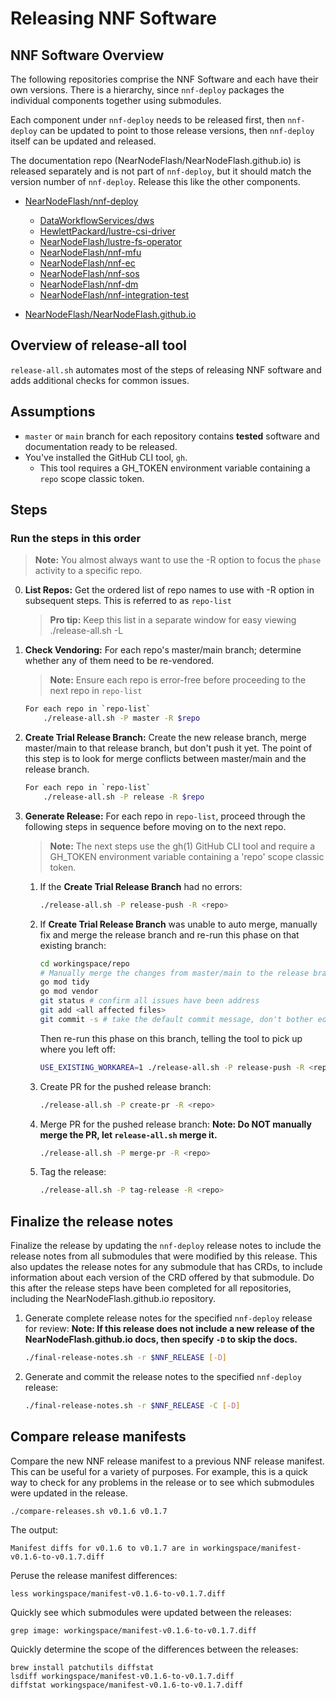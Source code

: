 # Releasing NNF Software

## NNF Software Overview

The following repositories comprise the NNF Software and each have their own versions. There is a
hierarchy, since `nnf-deploy` packages the individual components together using submodules.

Each component under `nnf-deploy` needs to be released first, then `nnf-deploy` can be updated to
point to those release versions, then `nnf-deploy` itself can be updated and released.

The documentation repo (NearNodeFlash/NearNodeFlash.github.io) is released separately and is not
part of `nnf-deploy`, but it should match the version number of `nnf-deploy`. Release this like the
other components.

- [NearNodeFlash/nnf-deploy](https://github.com/NearNodeFlash/nnf-deploy)

    - [DataWorkflowServices/dws](https://github.com/DataWorkflowServices/dws)
    - [HewlettPackard/lustre-csi-driver](https://github.com/HewlettPackard/lustre-csi-driver)
    - [NearNodeFlash/lustre-fs-operator](https://github.com/NearNodeFlash/lustre-fs-operator)
    - [NearNodeFlash/nnf-mfu](https://github.com/NearNodeFlash/nnf-mfu)
    - [NearNodeFlash/nnf-ec](https://github.com/NearNodeFlash/nnf-ec)
    - [NearNodeFlash/nnf-sos](https://github.com/NearNodeFlash/nnf-sos)
    - [NearNodeFlash/nnf-dm](https://github.com/NearNodeFlash/nnf-dm)
    - [NearNodeFlash/nnf-integration-test](https://github.com/NearNodeFlash/nnf-integration-test)

- [NearNodeFlash/NearNodeFlash.github.io](https://github.com/NearNodeFlash/NearNodeFlash.github.io)

## Overview of release-all tool

`release-all.sh` automates most of the steps of releasing NNF software and adds additional checks for common issues.

## Assumptions

- `master` or `main` branch for each repository contains **tested** software and documentation ready to be released.
- You've installed the GitHub CLI tool, `gh`.
    - This tool requires a GH_TOKEN environment variable containing a `repo` scope classic token.

## Steps

### Run the steps in this order

> **Note:** You almost always want to use the -R option to focus the `phase` activity to a specific repo.

0. **List Repos:** Get the ordered list of repo names to use with -R option in subsequent steps. This is referred to as `repo-list`
    > **Pro tip:** Keep this list in a separate window for easy viewing
    ./release-all.sh -L

1. **Check Vendoring:** For each repo's master/main branch; determine whether any of them need to be re-vendored.
    > **Note:** Ensure each repo is error-free before proceeding to the next repo in `repo-list`

    ```bash
    For each repo in `repo-list`
        ./release-all.sh -P master -R $repo
    ```

2. **Create Trial Release Branch:** Create the new release branch, merge master/main to that release branch, but don't push it yet. The point of this step is to look for merge conflicts between master/main and the release branch.

    ```bash
    For each repo in `repo-list`
        ./release-all.sh -P release -R $repo
    ```

3. **Generate Release:** For each repo in `repo-list`, proceed through the following steps in sequence before moving on to the next repo.
    > **Note:** The next steps use the gh(1) GitHub CLI tool and require a GH_TOKEN environment variable containing a 'repo' scope classic token.
    1. If the **Create Trial Release Branch** had no errors:

        ```bash
        ./release-all.sh -P release-push -R <repo>
        ```

    2. If **Create Trial Release Branch** was unable to auto merge, manually fix and merge the release branch and re-run this phase on that existing branch:

        ```bash
        cd workingspace/repo
        # Manually merge the changes from master/main to the release branch
        go mod tidy
        go mod vendor
        git status # confirm all issues have been address
        git add <all affected files>
        git commit -s # take the default commit message, don't bother editing it.
        ```

        Then re-run this phase on this branch, telling the tool to pick up where you left off:

        ```bash
        USE_EXISTING_WORKAREA=1 ./release-all.sh -P release-push -R <repo>
        ```

    3. Create PR for the pushed release branch:

        ```bash
        ./release-all.sh -P create-pr -R <repo>
        ```

    4. Merge PR for the pushed release branch:
    **Note: Do NOT manually merge the PR, let `release-all.sh` merge it.**

        ```bash
        ./release-all.sh -P merge-pr -R <repo>
        ```

    5. Tag the release:

        ```bash
        ./release-all.sh -P tag-release -R <repo>
        ```

## Finalize the release notes

Finalize the release by updating the `nnf-deploy` release notes to include the release notes from all submodules that were modified by this release. This also updates the release notes for any submodule that has CRDs, to include information about each version of the CRD offered by that submodule. Do this after the release steps have been completed for all repositories, including the NearNodeFlash.github.io repository.

1. Generate complete release notes for the specified `nnf-deploy` release for review:
**Note: If this release does not include a new release of the NearNodeFlash.github.io docs, then specify `-D` to skip the docs.**

    ```bash
    ./final-release-notes.sh -r $NNF_RELEASE [-D]
    ```

2. Generate and commit the release notes to the specified `nnf-deploy` release:

    ```bash
    ./final-release-notes.sh -r $NNF_RELEASE -C [-D]
    ```

## Compare release manifests

Compare the new NNF release manifest to a previous NNF release manifest. This can be useful for a variety of purposes. For example, this is a quick way to check for any problems in the release or to see which submodules were updated in the release.

```console
./compare-releases.sh v0.1.6 v0.1.7
```

The output:

```console
Manifest diffs for v0.1.6 to v0.1.7 are in workingspace/manifest-v0.1.6-to-v0.1.7.diff
```

Peruse the release manifest differences:

```console
less workingspace/manifest-v0.1.6-to-v0.1.7.diff
```

Quickly see which submodules were updated between the releases:

```console
grep image: workingspace/manifest-v0.1.6-to-v0.1.7.diff
```

Quickly determine the scope of the differences between the releases:

```console
brew install patchutils diffstat
lsdiff workingspace/manifest-v0.1.6-to-v0.1.7.diff
diffstat workingspace/manifest-v0.1.6-to-v0.1.7.diff
```
